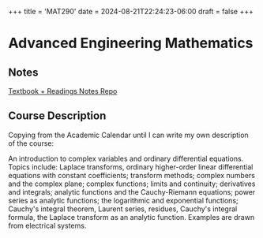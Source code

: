 +++
title = 'MAT290'
date = 2024-08-21T22:24:23-06:00
draft = false
+++

# Advanced Engineering Mathematics

## Notes
[Textbook + Readings Notes Repo](https://github.com/arnav-patil-12/mat290-notes) 

## Course Description
Copying from the Academic Calendar until I can write my own description of the course:

An introduction to complex variables and ordinary differential equations. Topics include: Laplace transforms, ordinary higher-order linear differential equations with constant coefficients; transform methods; complex numbers and the complex plane; complex functions; limits and continuity; derivatives and integrals; analytic functions and the Cauchy-Riemann equations; power series as analytic functions; the logarithmic and exponential functions; Cauchy's integral theorem, Laurent series, residues, Cauchy's integral formula, the Laplace transform as an analytic function. Examples are drawn from electrical systems.
